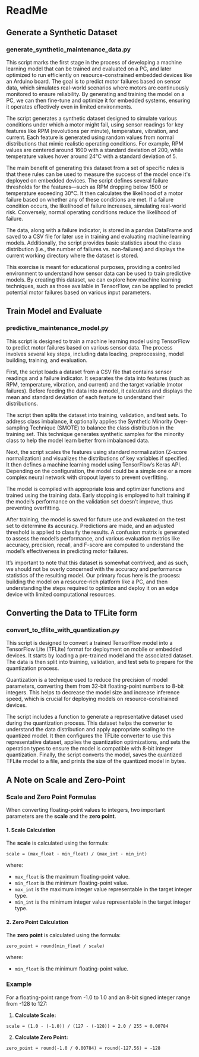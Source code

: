 # ReadMe

## Generate a Synthetic Dataset

### generate_synthetic_maintenance_data.py

This script marks the first stage in the process of developing a machine learning model that can be trained and evaluated on a PC, and later optimized to run efficiently on resource-constrained embedded devices like an Arduino board. The goal is to predict motor failures based on sensor data, which simulates real-world scenarios where motors are continuously monitored to ensure reliability. By generating and training the model on a PC, we can then fine-tune and optimize it for embedded systems, ensuring it operates effectively even in limited environments.

The script generates a synthetic dataset designed to simulate various conditions under which a motor might fail, using sensor readings for key features like RPM (revolutions per minute), temperature, vibration, and current. Each feature is generated using random values from normal distributions that mimic realistic operating conditions. For example, RPM values are centered around 1600 with a standard deviation of 200, while temperature values hover around 24°C with a standard deviation of 5.

The main benefit of generating this dataset from a set of specific rules is that these rules can be used to measure the success of the model once it's deployed on embedded devices. The script defines several failure thresholds for the features—such as RPM dropping below 1500 or temperature exceeding 30°C. It then calculates the likelihood of a motor failure based on whether any of these conditions are met. If a failure condition occurs, the likelihood of failure increases, simulating real-world risk. Conversely, normal operating conditions reduce the likelihood of failure.

The data, along with a failure indicator, is stored in a pandas DataFrame and saved to a CSV file for later use in training and evaluating machine learning models. Additionally, the script provides basic statistics about the class distribution (i.e., the number of failures vs. non-failures) and displays the current working directory where the dataset is stored.

This exercise is meant for educational purposes, providing a controlled environment to understand how sensor data can be used to train predictive models. By creating this dataset, we can explore how machine learning techniques, such as those available in TensorFlow, can be applied to predict potential motor failures based on various input parameters.

## Train Model and Evaluate

### predictive_maintenance_model.py

This script is designed to train a machine learning model using TensorFlow to predict motor failures based on various sensor data. The process involves several key steps, including data loading, preprocessing, model building, training, and evaluation.

First, the script loads a dataset from a CSV file that contains sensor readings and a failure indicator. It separates the data into features (such as RPM, temperature, vibration, and current) and the target variable (motor failures). Before feeding the data into a model, it calculates and displays the mean and standard deviation of each feature to understand their distributions.

The script then splits the dataset into training, validation, and test sets. To address class imbalance, it optionally applies the Synthetic Minority Over-sampling Technique (SMOTE) to balance the class distribution in the training set. This technique generates synthetic samples for the minority class to help the model learn better from imbalanced data.

Next, the script scales the features using standard normalization (Z-score normalization) and visualizes the distributions of key variables if specified. It then defines a machine learning model using TensorFlow’s Keras API. Depending on the configuration, the model could be a simple one or a more complex neural network with dropout layers to prevent overfitting.

The model is compiled with appropriate loss and optimizer functions and trained using the training data. Early stopping is employed to halt training if the model’s performance on the validation set doesn’t improve, thus preventing overfitting.

After training, the model is saved for future use and evaluated on the test set to determine its accuracy. Predictions are made, and an adjusted threshold is applied to classify the results. A confusion matrix is generated to assess the model’s performance, and various evaluation metrics like accuracy, precision, recall, and F-score are computed to understand the model’s effectiveness in predicting motor failures.

It’s important to note that this dataset is somewhat contrived, and as such, we should not be overly concerned with the accuracy and performance statistics of the resulting model. Our primary focus here is the process: building the model on a resource-rich platform like a PC, and then understanding the steps required to optimize and deploy it on an edge device with limited computational resources.

## Converting the Data to TFLite form

### convert_to_tflite_with_quantization.py

This script is designed to convert a trained TensorFlow model into a TensorFlow Lite (TFLite) format for deployment on mobile or embedded devices. It starts by loading a pre-trained model and the associated dataset. The data is then split into training, validation, and test sets to prepare for the quantization process.

Quantization is a technique used to reduce the precision of model parameters, converting them from 32-bit floating-point numbers to 8-bit integers. This helps to decrease the model size and increase inference speed, which is crucial for deploying models on resource-constrained devices.

The script includes a function to generate a representative dataset used during the quantization process. This dataset helps the converter to understand the data distribution and apply appropriate scaling to the quantized model. It then configures the TFLite converter to use this representative dataset, applies the quantization optimizations, and sets the operation types to ensure the model is compatible with 8-bit integer quantization. Finally, the script converts the model, saves the quantized TFLite model to a file, and prints the size of the quantized model in bytes.

## A Note on Scale and Zero-Point

### Scale and Zero Point Formulas

When converting floating-point values to integers, two important parameters are the **scale** and the **zero point**.

#### 1. Scale Calculation

The **scale** is calculated using the formula:

```
scale = (max_float - min_float) / (max_int - min_int)
```

where:

- `max_float` is the maximum floating-point value.
- `min_float` is the minimum floating-point value.
- `max_int` is the maximum integer value representable in the target integer type.
- `min_int` is the minimum integer value representable in the target integer type.

#### 2. Zero Point Calculation

The **zero point** is calculated using the formula:

```
zero_point = round(min_float / scale)
```

where:

- `min_float` is the minimum floating-point value.

### Example

For a floating-point range from -1.0 to 1.0 and an 8-bit signed integer range from -128 to 127:

1. **Calculate Scale:**

```
scale = (1.0 - (-1.0)) / (127 - (-128)) = 2.0 / 255 ≈ 0.00784
```

2. **Calculate Zero Point:**

```
zero_point = round(-1.0 / 0.00784) = round(-127.56) = -128
```
